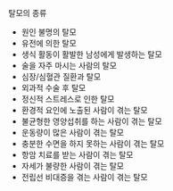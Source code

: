 탈모의 종류
- 원인 불명의 탈모
- 유전에 의한 탈모
- 생식 활동이 활발한 남성에게 발생하는 탈모
- 술을 자주 마시는 사람의 탈모
- 심장/심혈관 질환과 탈모
- 외과적 수술 후 탈모
- 정신적 스트레스로 인한 탈모
- 환경적 요인에 노출된 사람이 겪는 탈모
- 불균형한 영양섭취를 하는 사람이 겪는 탈모
- 운동량이 많은 사람이 겪는 탈모
- 충분한 수면을 하지 못하는 사람이 겪는 탈모
- 항암 치료를 받는 사람이 겪는 탈모
- 자세가 불량한 사람이 겪는 탈모
- 전립선 비대증을 겪는 사람이 겪는 탈모
<!--stackedit_data:
eyJoaXN0b3J5IjpbODYyNjU3NzMxLC0xNzk5MDkwOTI4LDE3OD
M2NDE4NzddfQ==
-->